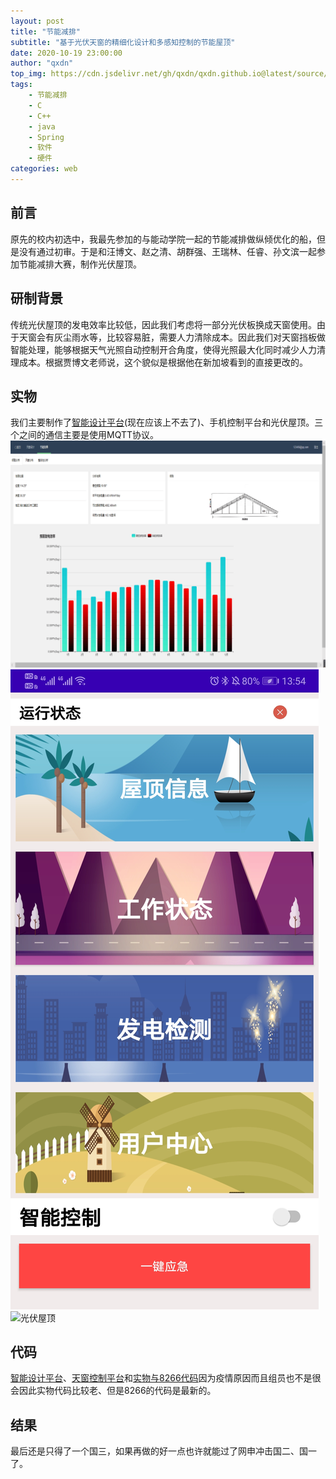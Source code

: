 ```yaml
---
layout: post
title: "节能减排"
subtitle: "基于光伏天窗的精细化设计和多感知控制的节能屋顶"
date: 2020-10-19 23:00:00
author: "qxdn"
top_img: https://cdn.jsdelivr.net/gh/qxdn/qxdn.github.io@latest/source/images/energySavingContest/bg.jpg
tags: 
    - 节能减排
    - C
    - C++
    - java
    - Spring
    - 软件
    - 硬件
categories: web
---
```



## 前言
原先的校内初选中，我最先参加的与能动学院一起的节能减排做纵倾优化的船，但是没有通过初审。于是和汪博文、赵之清、胡群强、王瑞林、任睿、孙文滨一起参加节能减排大赛，制作光伏屋顶。


## 研制背景
传统光伏屋顶的发电效率比较低，因此我们考虑将一部分光伏板换成天窗使用。由于天窗会有灰尘雨水等，比较容易脏，需要人力清除成本。因此我们对天窗挡板做智能处理，能够根据天气光照自动控制开合角度，使得光照最大化同时减少人力清理成本。根据贾博文老师说，这个貌似是根据他在新加坡看到的直接更改的。

## 实物
我们主要制作了[智能设计平台](http://101.133.235.188/)(现在应该上不去了)、手机控制平台和光伏屋顶。三个之间的通信主要是使用MQTT协议。
![智能设计网页](/images/energySavingContest/design.png)
![智能控制平台](/images/energySavingContest/controller.png)
![光伏屋顶](/images/energySavingContest/roof.gif)

## 代码
[智能设计平台](https://github.com/qxdn/sunbest)、[天窗控制平台](https://github.com/qxdn/WindowController)和[实物与8266代码](https://github.com/qxdn/EnergySaveRoof)因为疫情原因而且组员也不是很会因此实物代码比较老、但是8266的代码是最新的。

## 结果
最后还是只得了一个国三，如果再做的好一点也许就能过了网申冲击国二、国一了。

